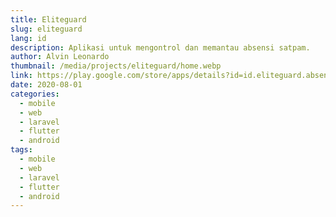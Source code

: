 ```yaml
---
title: Eliteguard
slug: eliteguard
lang: id
description: Aplikasi untuk mengontrol dan memantau absensi satpam.
author: Alvin Leonardo
thumbnail: /media/projects/eliteguard/home.webp
link: https://play.google.com/store/apps/details?id=id.eliteguard.absenapp
date: 2020-08-01
categories:
  - mobile
  - web
  - laravel
  - flutter
  - android
tags:
  - mobile
  - web
  - laravel
  - flutter
  - android
---
```

